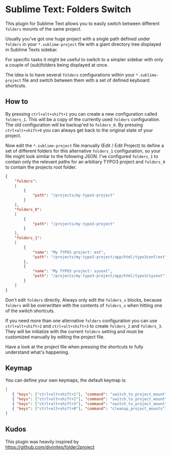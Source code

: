 # Sublime Text: Folders Switch

This plugin for Sublime Text allows you to easily switch between different `folders` mounts of the same project.

Usually you've got one huge project with a single path defined under `folders` in your `*.sublime-project` file with a giant directory tree displayed in Sublime Texts sidebar.

For specific tasks it might be useful to switch to a simpler sidebar with only a couple of (sub)folders being displayed at once.

The idea is to have several `folders` configurations within your `*.sublime-project` file and switch between them with a set of defined keyboard shortcuts.

## How to

By pressing `ctrl+alt+shift+1` you can create a new configuration called `folders_1`. This will be a copy of the currently used `folders` configuration. The old configuration will be backup'ed to `folders_0`. By pressing `ctrl+alt+shift+0` you can always get back to the original state of your project.

Now edit the `*.sublime-project` file manually (Edit / Edit Project) to define a set of different folders for this alternative `folders_1` configuration, so your file might look similar to the following JSON. I've configured `folders_1` to contain only the relevant paths for an arbitiary TYPO3 project and `folders_0` to contain the projects root folder.

```json
{
	"folders":
	[
		{
			"path": "/projects/my-typo3-project"
		}
	],
	"folders_0":
	[
		{
			"path": "/projects/my-typo3-project"
		}
	],
	"folders_1":
	[
		{
			"name": "My TYPO3 project: ext",
			"path": "/projects/my-typo3-project/app/html/typo3conf/ext"
		},
		{
			"name": "My TYPO3 project: sysext",
			"path": "/projects/my-typo3-project/app/html/typo3/sysext"
		}
	]
}
```

Don't edit `folders` directly. Always only edit the `folders_x` blocks, because `folders` will be overwritten with the contents of `folders_x` when hitting one of the switch shortcuts.

If you need more than one alternative `folders` configuration you can use `ctrl+alt+shift+2` and `ctrl+alt+shift+3` to create `folders_2` and `folders_3`. They will be initialize with the current `folders` setting and must be customized manually by editing the project file.

Have a look at the project file when pressing the shortcuts to fully understand what's happening.

## Keymap

You can define your own keymaps, the default keymap is:

```json
[
   { "keys": ["ctrl+alt+shift+1"], "command": "switch_to_project_mount", "args": { "mount": "1" }},
   { "keys": ["ctrl+alt+shift+2"], "command": "switch_to_project_mount", "args": { "mount": "2" }},
   { "keys": ["ctrl+alt+shift+3"], "command": "switch_to_project_mount", "args": { "mount": "3" }},
   { "keys": ["ctrl+alt+shift+0"], "command": "cleanup_project_mounts"},
]
```

## Kudos

This plugin was heavily inspired by https://github.com/divinites/folder2project
